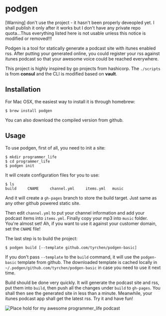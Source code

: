 # podgen

[Warning] don't use the project - it hasn't been properly deveopled yet. I shall publish it only after it works but I don't have any private repo quota...Thus everything listed here is not usable unless this notice is modified or removed!!!

Podgen is a tool for statically generate a podcast site with itunes enabled rss. After putting your generated online, you could register your rss against itunes podcast so that your awesome voice could be reached everywhere.

This project is highly inspired by go projects from hashicorp. The ``./scripts`` is from **consul** and the CLI is modified based on **vault**.

## Installation

For Mac OSX, the easiest way to install it is through homebrew:

```
$ brew install podgen
```

You can also download the compiled version from github.

## Usage

To use podgen, first of all, you need to init a site:

```
$ mkdir programmer_life
$ cd programmer_life
$ podgen init
```

It will create configuration files for you to use:

```
$ ls
build     CNAME     channel.yml     items.yml   music
```

And it will create a ``gh-pages`` branch to store the build target. Just same as any other github powered static site.

Then edit ``channel.yml`` to put your channel information and add your podcast items into ``items.yml``. Finally copy your mp3 into ``music`` folder. You're almost set! Ah, if you want to use it against your customer domain, set the ``CNAME`` file!

The last step is to build the project:

```
$ podgen build [--template github.com/tyrchen/podgen-basic]
```

If you don't pass ``--template`` to the ``build`` command, it will use the ``podgen-basic`` template from github. The downloaded template is cached locally in ``~/.podgen/github.com/tyrchen/podgen-basic`` in case you need to use it next time.

Build should be done very quickly. It will generate the podcast site and rss, put them into ``build``, then push all the changes under ``build`` to ``gh-pages``. You shall then see the generated site in less than a minute. Meanwhile, your itunes podcast app shall get the latest rss. Try it and have fun!

![Place hold for my awesome programmer_life podcast](http://placehold.it/600x400)
